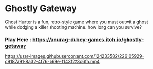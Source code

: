 # Ghostly Gateway
Ghost Hunter is a fun, retro-style game where you must outwit a ghost while dodging a killer shooting machine. how long can you survive?

### Play Here : https://anurag-dubey-games.itch.io/ghostly-getaway

https://user-images.githubusercontent.com/124233582/226105929-c9187a91-8a32-4f76-b69e-f143f223c6fa.mp4

